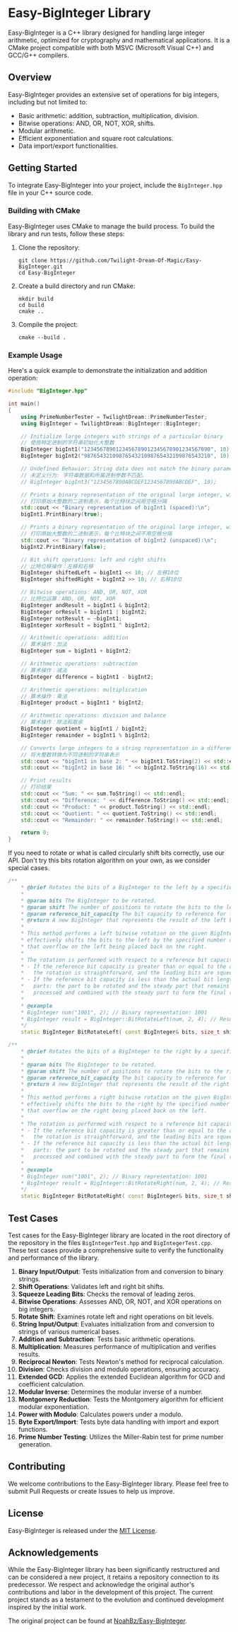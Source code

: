 # Easy-BigInteger Library

Easy-BigInteger is a C++ library designed for handling large integer arithmetic, optimized for cryptography and mathematical applications.
It is a CMake project compatible with both MSVC (Microsoft Visual C++) and GCC/G++ compilers.

## Overview

Easy-BigInteger provides an extensive set of operations for big integers, including but not limited to:

- Basic arithmetic: addition, subtraction, multiplication, division.
- Bitwise operations: AND, OR, NOT, XOR, shifts.
- Modular arithmetic.
- Efficient exponentiation and square root calculations.
- Data import/export functionalities.

## Getting Started

To integrate Easy-BigInteger into your project, include the `BigInteger.hpp` file in your C++ source code.

### Building with CMake

Easy-BigInteger uses CMake to manage the build process. To build the library and run tests, follow these steps:

1. Clone the repository:
   ```
   git clone https://github.com/Twilight-Dream-Of-Magic/Easy-BigInteger.git
   cd Easy-BigInteger
   ```
2. Create a build directory and run CMake:
   ```
   mkdir build
   cd build
   cmake ..
   ```
3. Compile the project:
   ```
   cmake --build .
   ```

### Example Usage

Here's a quick example to demonstrate the initialization and addition operation:

```cpp
#include "BigInteger.hpp"

int main()
{
	using PrimeNumberTester = TwilightDream::PrimeNumberTester;
	using BigInteger = TwilightDream::BigInteger::BigInteger;

	// Initialize large integers with strings of a particular binary
	// 使用特定进制的字符串初始化大整数
	BigInteger bigInt1("1234567890123456789012345678901234567890", 10);
	BigInteger bigInt2("9876543210987654321098765432109876543210", 10);

	// Undefined Behavior: String data does not match the binary parameter to which it belongs.
	// 未定义行为: 字符串数据和所属进制参数不匹配。
	// BigInteger bigInt3("1234567890ABCDEF1234567890ABCDEF", 10);

	// Prints a binary representation of the original large integer, with each block of bits separated by a space
	// 打印原始大整数的二进制表示，每个比特块之间用空格分隔
	std::cout << "Binary representation of bigInt1 (spaced):\n";
	bigInt1.PrintBinary(true);

	// Prints a binary representation of the original large integer, with no spaces separating each block of bits.
	// 打印原始大整数的二进制表示，每个比特块之间不用空格分隔
	std::cout << "Binary representation of bigInt2 (unspaced):\n";
	bigInt2.PrintBinary(false);

	// Bit shift operations: left and right shifts
	// 比特位移操作：左移和右移
	BigInteger shiftedLeft = bigInt1 << 10; // 左移10位
	BigInteger shiftedRight = bigInt2 >> 10; // 右移10位

	// Bitwise operations: AND, OR, NOT, XOR
	// 比特位运算：AND, OR, NOT, XOR
	BigInteger andResult = bigInt1 & bigInt2;
	BigInteger orResult = bigInt1 | bigInt2;
	BigInteger notResult = ~bigInt1;
	BigInteger xorResult = bigInt1 ^ bigInt2;

	// Arithmetic operations: addition
	// 算术操作：加法
	BigInteger sum = bigInt1 + bigInt2;

	// Arithmetic operations: subtraction
	// 算术操作：减法
	BigInteger difference = bigInt1 - bigInt2;

	// Arithmetic operations: multiplication
	// 算术操作：乘法
	BigInteger product = bigInt1 * bigInt2;

	// Arithmetic operations: division and balance
	// 算术操作：除法和取余
	BigInteger quotient = bigInt1 / bigInt2;
	BigInteger remainder = bigInt1 % bigInt2;

	// Converts large integers to a string representation in a different hexadecimal system.
	// 将大整数转换为不同进制的字符串表示
	std::cout << "bigInt1 in base 2: " << bigInt1.ToString(2) << std::endl;
	std::cout << "bigInt2 in base 16: " << bigInt2.ToString(16) << std::endl;

	// Print results
	// 打印结果
	std::cout << "Sum: " << sum.ToString() << std::endl;
	std::cout << "Difference: " << difference.ToString() << std::endl;
	std::cout << "Product: " << product.ToString() << std::endl;
	std::cout << "Quotient: " << quotient.ToString() << std::endl;
	std::cout << "Remainder: " << remainder.ToString() << std::endl;

	return 0;
}
```

If you need to rotate or what is called circularly shift bits correctly, use our API.
Don't try this bits rotation algorithm on your own, as we consider special cases.

```cpp
/**
	* @brief Rotates the bits of a BigInteger to the left by a specified number of positions.
	*
	* @param bits The BigInteger to be rotated.
	* @param shift The number of positions to rotate the bits to the left.
	* @param reference_bit_capacity The bit capacity to reference for the rotation (default is 0).
	* @return A new BigInteger that represents the result of the left bit rotation.
	*
	* This method performs a left bitwise rotation on the given BigInteger. The rotation
	* effectively shifts the bits to the left by the specified number of positions, with the bits
	* that overflow on the left being placed back on the right.
	* 
	* The rotation is performed with respect to a reference bit capacity:
	* - If the reference bit capacity is greater than or equal to the actual bit length of the input,
	*   the rotation is straightforward, and the leading bits are squeezed to fit the reference capacity.
	* - If the reference bit capacity is less than the actual bit length, the rotation is split into two
	*   parts: the part to be rotated and the steady part that remains unchanged. The rotated part is
	*   processed and combined with the steady part to form the final result.
	*
	* @example
	* BigInteger num("1001", 2); // Binary representation: 1001
	* BigInteger result = BigInteger::BitRotateLeft(num, 2, 4); // Result: 0110 (binary)
	*/
	static BigInteger BitRotateLeft( const BigInteger& bits, size_t shift, size_t reference_bit_capacity );

/**
	* @brief Rotates the bits of a BigInteger to the right by a specified number of positions.
	*
	* @param bits The BigInteger to be rotated.
	* @param shift The number of positions to rotate the bits to the right.
	* @param reference_bit_capacity The bit capacity to reference for the rotation (default is 0).
	* @return A new BigInteger that represents the result of the right bit rotation.
	*
	* This method performs a right bitwise rotation on the given BigInteger. The rotation
	* effectively shifts the bits to the right by the specified number of positions, with the bits
	* that overflow on the right being placed back on the left.
	* 
	* The rotation is performed with respect to a reference bit capacity:
	* - If the reference bit capacity is greater than or equal to the actual bit length of the input,
	*   the rotation is straightforward, and the leading bits are squeezed to fit the reference capacity.
	* - If the reference bit capacity is less than the actual bit length, the rotation is split into two
	*   parts: the part to be rotated and the steady part that remains unchanged. The rotated part is
	*   processed and combined with the steady part to form the final result.
	*
	* @example
	* BigInteger num("1001", 2); // Binary representation: 1001
	* BigInteger result = BigInteger::BitRotateRight(num, 2, 4); // Result: 0110 (binary)
	*/
	static BigInteger BitRotateRight( const BigInteger& bits, size_t shift, size_t reference_bit_capacity );
```

## Test Cases

Test cases for the Easy-BigInteger library are located in the root directory of the repository in the files `BigIntegerTest.hpp` and `BigIntegerTest.cpp`. 
These test cases provide a comprehensive suite to verify the functionality and performance of the library.

1. **Binary Input/Output**: Tests initialization from and conversion to binary strings.
2. **Shift Operations**: Validates left and right bit shifts.
3. **Squeeze Leading Bits**: Checks the removal of leading zeros.
4. **Bitwise Operations**: Assesses AND, OR, NOT, and XOR operations on big integers.
5. **Rotate Shift**: Examines rotate left and right operations on bit levels.
6. **String Input/Output**: Evaluates initialization from and conversion to strings of various numerical bases.
7. **Addition and Subtraction**: Tests basic arithmetic operations.
8. **Multiplication**: Measures performance of multiplication and verifies results.
9. **Reciprocal Newton**: Tests Newton's method for reciprocal calculation.
10. **Division**: Checks division and modulo operations, ensuring accuracy.
11. **Extended GCD**: Applies the extended Euclidean algorithm for GCD and coefficient calculation.
12. **Modular Inverse**: Determines the modular inverse of a number.
13. **Montgomery Reduction**: Tests the Montgomery algorithm for efficient modular exponentiation.
14. **Power with Modulo**: Calculates powers under a modulo.
15. **Byte Export/Import**: Tests byte data handling with import and export functions.
16. **Prime Number Testing**: Utilizes the Miller-Rabin test for prime number generation.

## Contributing

We welcome contributions to the Easy-BigInteger library. 
Please feel free to submit Pull Requests or create Issues to help us improve.

## License

Easy-BigInteger is released under the [MIT License](LICENSE).

## Acknowledgements

While the Easy-BigInteger library has been significantly restructured and can be considered a new project, it retains a repository connection to its predecessor. 
We respect and acknowledge the original author's contributions and labor in the development of this project. 
The current project stands as a testament to the evolution and continued development inspired by the initial work.

The original project can be found at [NoahBz/Easy-BigInteger](https://github.com/NoahBz/Easy-BigInt).
